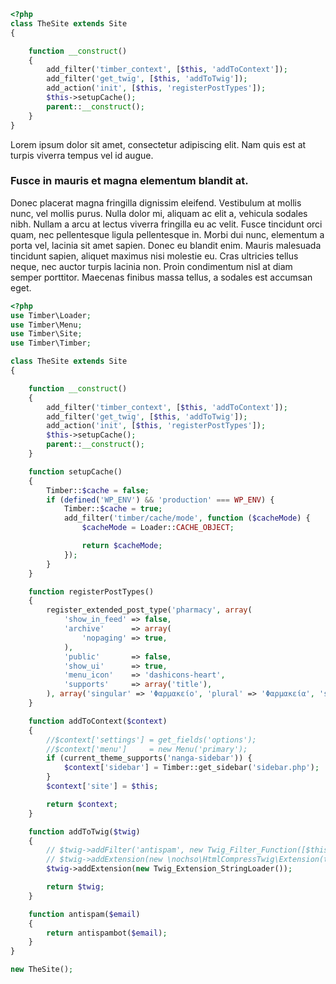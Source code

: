 ---
---
```php
<?php
class TheSite extends Site
{

    function __construct()
    {
        add_filter('timber_context', [$this, 'addToContext']);
        add_filter('get_twig', [$this, 'addToTwig']);
        add_action('init', [$this, 'registerPostTypes']);
        $this->setupCache();
        parent::__construct();
    }
}
```
Lorem ipsum dolor sit amet, consectetur adipiscing elit. Nam quis est at turpis viverra tempus vel id augue.

### Fusce in mauris et magna elementum blandit at.

Donec placerat magna fringilla dignissim eleifend. Vestibulum at mollis nunc, vel mollis purus. Nulla dolor mi, aliquam ac elit a, vehicula sodales nibh. Nullam a arcu at lectus viverra fringilla eu ac velit. Fusce tincidunt orci quam, nec pellentesque ligula pellentesque in. Morbi dui nunc, elementum a porta vel, lacinia sit amet sapien. Donec eu blandit enim. Mauris malesuada tincidunt sapien, aliquet maximus nisi molestie eu. Cras ultricies tellus neque, nec auctor turpis lacinia non. Proin condimentum nisl at diam semper porttitor. Maecenas finibus massa tellus, a sodales est accumsan eget.

```php
<?php
use Timber\Loader;
use Timber\Menu;
use Timber\Site;
use Timber\Timber;

class TheSite extends Site
{

    function __construct()
    {
        add_filter('timber_context', [$this, 'addToContext']);
        add_filter('get_twig', [$this, 'addToTwig']);
        add_action('init', [$this, 'registerPostTypes']);
        $this->setupCache();
        parent::__construct();
    }

    function setupCache()
    {
        Timber::$cache = false;
        if (defined('WP_ENV') && 'production' === WP_ENV) {
            Timber::$cache = true;
            add_filter('timber/cache/mode', function ($cacheMode) {
                $cacheMode = Loader::CACHE_OBJECT;

                return $cacheMode;
            });
        }
    }

    function registerPostTypes()
    {
        register_extended_post_type('pharmacy', array(
            'show_in_feed' => false,
            'archive'      => array(
                'nopaging' => true,
            ),
            'public'       => false,
            'show_ui'      => true,
            'menu_icon'    => 'dashicons-heart',
            'supports'     => array('title'),
        ), array('singular' => 'Φαρμακείο', 'plural' => 'Φαρμακεία', 'slug' => 'pharmacy',));
    }

    function addToContext($context)
    {
        //$context['settings'] = get_fields('options');
        //$context['menu']     = new Menu('primary');
        if (current_theme_supports('nanga-sidebar')) {
            $context['sidebar'] = Timber::get_sidebar('sidebar.php');
        }
        $context['site'] = $this;

        return $context;
    }

    function addToTwig($twig)
    {
        // $twig->addFilter('antispam', new Twig_Filter_Function([$this, 'antispam']));
        // $twig->addExtension(new \nochso\HtmlCompressTwig\Extension(true));
        $twig->addExtension(new Twig_Extension_StringLoader());

        return $twig;
    }

    function antispam($email)
    {
        return antispambot($email);
    }
}

new TheSite();
```
